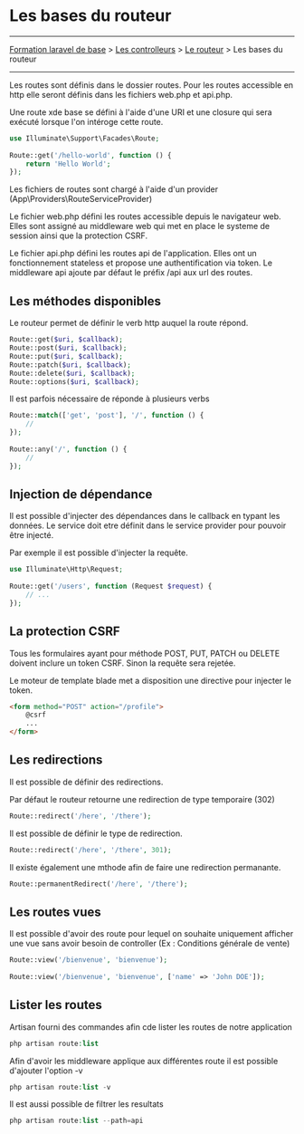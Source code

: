 # Les bases du routeur

---

[Formation laravel de base](../../README.md) > [Les controlleurs](../README.md) > [Le routeur](./README.md) > Les bases du routeur

---

Les routes sont définis dans le dossier routes. Pour les routes accessible en 
http elle seront définis dans les fichiers web.php et api.php.

Une route xde base se défini à l'aide d'une URI et une closure qui 
sera exécuté lorsque l'on intéroge cette route.

```php
use Illuminate\Support\Facades\Route;
 
Route::get('/hello-world', function () {
    return 'Hello World';
});
```

Les fichiers de routes sont chargé à l'aide d'un provider (App\Providers\RouteServiceProvider)

Le fichier web.php défini les routes accessible depuis le navigateur 
web. Elles sont assigné au middleware web qui met en place le systeme
de session ainsi que la protection CSRF.

Le fichier api.php défini les routes api de l'application. Elles ont 
un fonctionnement stateless et propose une authentification via token.
Le middleware api ajoute par défaut le préfix /api aux url des routes.

## Les méthodes disponibles

Le routeur permet de définir le verb http auquel la route répond.

```php
Route::get($uri, $callback);
Route::post($uri, $callback);
Route::put($uri, $callback);
Route::patch($uri, $callback);
Route::delete($uri, $callback);
Route::options($uri, $callback);
```

Il est parfois nécessaire de réponde à plusieurs verbs

```php
Route::match(['get', 'post'], '/', function () {
    //
});
 
Route::any('/', function () {
    //
});
```

## Injection de dépendance

Il est possible d'injecter des dépendances dans le callback en 
typant les données. Le service doit etre définit dans le service provider 
pour pouvoir être injecté.

Par exemple il est possible d'injecter la requête.

```php
use Illuminate\Http\Request;
 
Route::get('/users', function (Request $request) {
    // ...
});
```

## La protection CSRF

Tous les formulaires ayant pour méthode POST, PUT, PATCH ou DELETE
doivent inclure un token CSRF. Sinon la requête sera rejetée.

Le moteur de template blade met a disposition une directive pour 
injecter le token.

```html
<form method="POST" action="/profile">
    @csrf
    ...
</form>
```

## Les redirections

Il est possible de définir des redirections. 

Par défaut le routeur retourne une redirection de type temporaire (302)

```php
Route::redirect('/here', '/there');
```

Il est possible de définir le type de redirection.

```php
Route::redirect('/here', '/there', 301);
```

Il existe également une mthode afin de faire une redirection permanante.

```php
Route::permanentRedirect('/here', '/there');
```

## Les routes vues

Il est possible d'avoir des route pour lequel on souhaite uniquement 
afficher une vue sans avoir besoin de controller (Ex : Conditions générale
de vente)

```php
Route::view('/bienvenue', 'bienvenue');
 
Route::view('/bienvenue', 'bienvenue', ['name' => 'John DOE']);
```

## Lister les routes

Artisan fourni des commandes afin cde lister les routes de notre 
application

```php
php artisan route:list
```

Afin d'avoir les middleware applique aux différentes route il est 
possible d'ajouter l'option -v

```php
php artisan route:list -v
```

Il est aussi possible de filtrer les resultats

```php
php artisan route:list --path=api
```